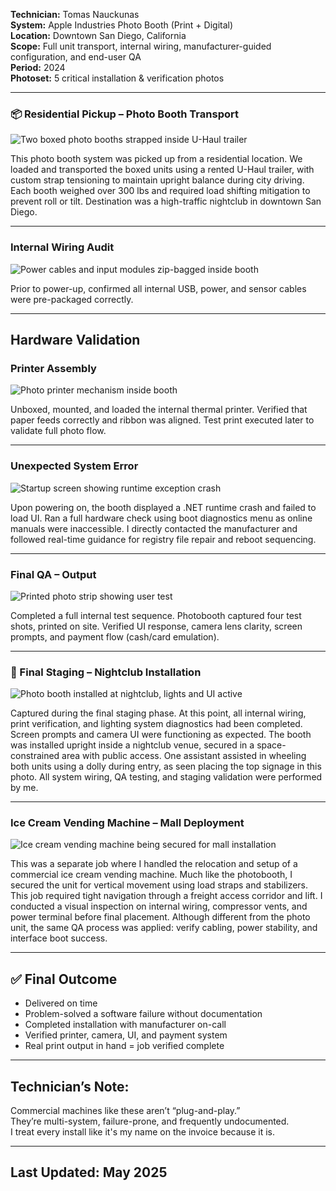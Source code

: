 **Technician:** Tomas Nauckunas  
**System:** Apple Industries Photo Booth (Print + Digital)  
**Location:** Downtown San Diego, California  
**Scope:** Full unit transport, internal wiring, manufacturer-guided configuration, and end-user QA  
**Period:** 2024  
**Photoset:** 5 critical installation & verification photos


---

### 📦 Residential Pickup – Photo Booth Transport  
![Two boxed photo booths strapped inside U-Haul trailer](https://github.com/tnauckunas/field-system-reinstall-log/blob/main/assets/vending_machines/1.%20Photo_booth_haul.jpg?raw=true)

This photo booth system was picked up from a residential location. We loaded and transported the boxed units using a rented U-Haul trailer, with custom strap tensioning to maintain upright balance during city driving. Each booth weighed over 300 lbs and required load shifting mitigation to prevent roll or tilt. Destination was a high-traffic nightclub in downtown San Diego.

---

### Internal Wiring Audit  
![Power cables and input modules zip-bagged inside booth](https://github.com/tnauckunas/field-system-reinstall-log/blob/main/assets/vending_machines/2.%20cable_bagged_wiring_preinstall.jpg?raw=true)

Prior to power-up, confirmed all internal USB, power, and sensor cables were pre-packaged correctly.

---

## Hardware Validation

### Printer Assembly  
![Photo printer mechanism inside booth](https://github.com/tnauckunas/field-system-reinstall-log/blob/main/assets/vending_machines/3.%20printer_mechanism_loaded.jpg?raw=true)

Unboxed, mounted, and loaded the internal thermal printer. Verified that paper feeds correctly and ribbon was aligned. Test print executed later to validate full photo flow.

---

### Unexpected System Error  
![Startup screen showing runtime exception crash](https://github.com/tnauckunas/field-system-reinstall-log/blob/main/assets/vending_machines/4.%20boot_error_runtime_exception.jpg?raw=true)

Upon powering on, the booth displayed a .NET runtime crash and failed to load UI. Ran a full hardware check using boot diagnostics menu as online manuals were inaccessible. I directly contacted the manufacturer and followed real-time guidance for registry file repair and reboot sequencing.

---

### Final QA – Output  
![Printed photo strip showing user test](https://github.com/tnauckunas/field-system-reinstall-log/blob/main/assets/vending_machines/5.%20test_print_pass.jpg?raw=true)

Completed a full internal test sequence. Photobooth captured four test shots, printed on site. Verified UI response, camera lens clarity, screen prompts, and payment flow (cash/card emulation).

---

### 🏁 Final Staging – Nightclub Installation  
![Photo booth installed at nightclub, lights and UI active](https://github.com/tnauckunas/field-system-reinstall-log/blob/main/assets/vending_machines/6.%20photo_booth_final_staging.jpg?raw=true)

Captured during the final staging phase. At this point, all internal wiring, print verification, and lighting system diagnostics had been completed. Screen prompts and camera UI were functioning as expected. The booth was installed upright inside a nightclub venue, secured in a space-constrained area with public access. One assistant assisted in wheeling both units using a dolly during entry, as seen placing the top signage in this photo. All system wiring, QA testing, and staging validation were performed by me.

---

### Ice Cream Vending Machine – Mall Deployment  
![Ice cream vending machine being secured for mall installation](https://github.com/tnauckunas/field-system-reinstall-log/blob/main/assets/vending_machines/7.%20ice_cream_machine_mall_deploy.jpg?raw=true)

This was a separate job where I handled the relocation and setup of a commercial ice cream vending machine. Much like the photobooth, I secured the unit for vertical movement using load straps and stabilizers. This job required tight navigation through a freight access corridor and lift. I conducted a visual inspection on internal wiring, compressor vents, and power terminal before final placement. Although different from the photo unit, the same QA process was applied: verify cabling, power stability, and interface boot success.

---

## ✅ Final Outcome

- Delivered on time  
- Problem-solved a software failure without documentation  
- Completed installation with manufacturer on-call  
- Verified printer, camera, UI, and payment system  
- Real print output in hand = job verified complete

---

## Technician’s Note:

Commercial machines like these aren’t “plug-and-play.”  
They’re multi-system, failure-prone, and frequently undocumented.  
I treat every install like it's my name on the invoice because it is.

---

## Last Updated: May 2025
